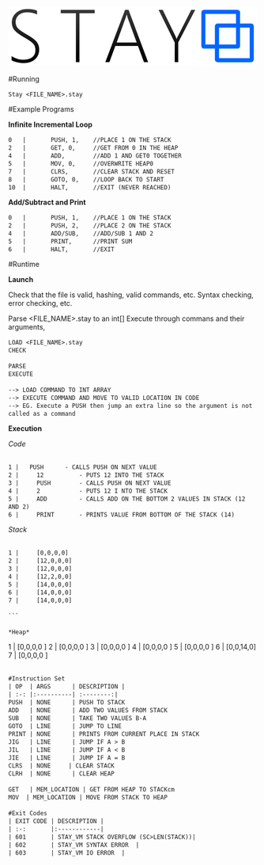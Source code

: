 ![StayVM](https://raw.githubusercontent.com/Matt-Allen44/StayVM/master/res/StayVM-Logo.png?token=AGDdTsoryIN2M6RflCp5xf1ghVOgrFPuks5VYamkwA%3D%3D)


#Running 
``` 
Stay <FILE_NAME>.stay
```

#Example Programs

**Infinite Incremental Loop**
```
0	|		PUSH, 1,	//PLACE 1 ON THE STACK
2	|		GET, 0,		//GET FROM 0 IN THE HEAP 
4	|		ADD,		//ADD 1 AND GET0 TOGETHER
5	|		MOV, 0,		//OVERWRITE HEAP0
7	|		CLRS,		//CLEAR STACK AND RESET
8	|		GOTO, 0,	//LOOP BACK TO START
10	|		HALT,		//EXIT (NEVER REACHED)
```

**Add/Subtract and Print**
```
0	|		PUSH, 1,	//PLACE 1 ON THE STACK
2	|		PUSH, 2,	//PLACE 2 ON THE STACK
4	|		ADD/SUB,	//ADD/SUB 1 AND 2
5	|		PRINT,		//PRINT SUM
6	|		HALT,	  	//EXIT
```


#Runtime

**Launch**

Check that the file is valid, hashing, valid commands, etc.
Syntax checking, error checking, etc.

Parse <FILE_NAME>.stay to an int[]
Execute through commans and their arguments, 

````
LOAD <FILE_NAME>.stay
CHECK

PARSE
EXECUTE

--> LOAD COMMAND TO INT ARRAY
--> EXECUTE COMMAND AND MOVE TO VALID LOCATION IN CODE
--> EG. Execute a PUSH then jump an extra line so the argument is not called as a command

````

**Execution**

*Code*

````

1 |   PUSH		- CALLS PUSH ON NEXT VALUE
2 |		12			- PUTS 12 INTO THE STACK
3 |		PUSH		- CALLS PUSH ON NEXT VALUE
4 |		2			- PUTS 12 I NTO THE STACK
5 |		ADD 		- CALLS ADD ON THE BOTTOM 2 VALUES IN STACK (12 AND 2)
6 | 	PRINT		- PRINTS VALUE FROM BOTTOM OF THE STACK (14)

````

*Stack*

````

1 |   	[0,0,0,0]
2 |		[12,0,0,0]
3 |		[12,0,0,0]
4 |		[12,2,0,0]
5 |		[14,0,0,0]
6 | 	[14,0,0,0]
7 | 	[14,0,0,0]

```

*Heap*

````

1 |   	[0,0,0,0 ]
2 |		[0,0,0,0 ]
3 |		[0,0,0,0 ]
4 |		[0,0,0,0 ]
5 |		[0,0,0,0 ]
6 | 	[0,0,14,0]
7 | 	[0,0,0,0 ]

```

#Instruction Set
| OP  | ARGS      | DESCRIPTION |
| :-: |:----------| :--------:|
PUSH  |	NONE	  | PUSH TO STACK
ADD   |	NONE	  | ADD TWO VALUES FROM STACK
SUB   |	NONE 	  | TAKE TWO VALUES B-A 
GOTO  | LINE 	  | JUMP TO LINE
PRINT |	NONE	  | PRINTS FROM CURRENT PLACE IN STACK
JIG   | LINE      | JUMP IF A > B
JIL   | LINE      | JUMP IF A < B
JIE   | LINE      | JUMP IF A = B
CLRS  | NONE     | CLEAR STACK
CLRH  | NONE      | CLEAR HEAP

GET   | MEM_LOCATION | GET FROM HEAP TO STACKcm
MOV  | MEM_LOCATION | MOVE FROM STACK TO HEAP

#Exit Codes
| EXIT CODE | DESCRIPTION |
| :-: 		|:------------|
| 601  		| STAY_VM STACK OVERFLOW (SC>LEN(STACK))|
| 602		| STAY_VM SYNTAX ERROR	|
| 603		| STAY_VM IO ERROR	|
